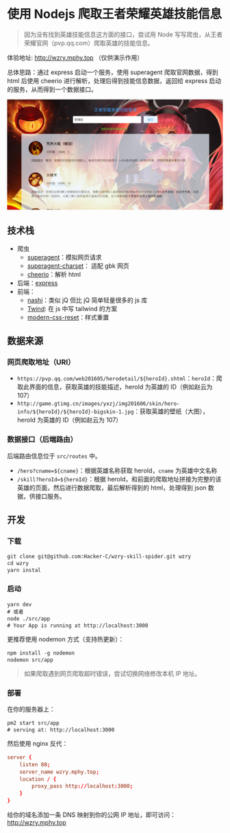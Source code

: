 # 使用 Nodejs 爬取王者荣耀英雄技能信息

> 因为没有找到英雄技能信息这方面的接口，尝试用 Node 写写爬虫，从王者荣耀官网（pvp.qq.com）爬取英雄的技能信息。

体验地址: http://wzry.mphy.top （仅供演示作用）

总体思路：通过 express 启动一个服务，使用 superagent 爬取官网数据，得到 html 后使用 cheerio 进行解析，处理后得到技能信息数据，返回给 express 启动的服务，从而得到一个数据接口。

![wzry](./.github/img/hero.jpg)

## 技术栈

- 爬虫
  - [superagent](https://www.npmjs.com/package/superagent)：模拟网页请求
  - [superagent-charset](https://www.npmjs.com/package/superagent-charset)： 适配 gbk 网页
  - [cheerio](https://cheerio.js.org/)：解析 html
- 后端：[express](http://expressjs.com)
- 前端：
  - [nashi](https://nashi.js.org)：类似 jQ 但比 jQ 简单轻量很多的 js 库
  - [Twind](https://twind.dev/): 在 js 中写 tailwind 的方案
  - [modern-css-reset](https://github.com/Andy-set-studio/modern-css-reset)：样式重置

## 数据来源

### 网页爬取地址（URI）

- `https://pvp.qq.com/web201605/herodetail/${heroId}.shtml`：`heroId`：爬取此界面的信息，获取英雄的技能描述，heroId 为英雄的 ID（例如赵云为 107）
- `http://game.gtimg.cn/images/yxzj/img201606/skin/hero-info/${heroId}/${heroId}-bigskin-1.jpg`：获取英雄的壁纸（大图），heroId 为英雄的 ID（例如赵云为 107）

### 数据接口（后端路由）

后端路由信息位于 `src/routes` 中。

- `/hero?cname=${cname}`：根据英雄名称获取 heroId，`cname` 为英雄中文名称
- `/skill?heroId=${heroId}`：根据 heroId，和前面的爬取地址拼接为完整的该英雄的页面，然后进行数据爬取，最后解析得到的 html，处理得到 json 数据，供接口服务。

## 开发

### 下载

```
git clone git@github.com:Hacker-C/wzry-skill-spider.git wzry
cd wzry
yarn instal
```

### 启动

```
yarn dev
# 或者
node ./src/app
# Your App is running at http://localhost:3000
```

更推荐使用 nodemon 方式（支持热更新）：
```
npm install -g nodemon
nodemon src/app
```

> 如果爬取遇到网页爬取超时错误，尝试切换网络修改本机 IP 地址。

### 部署

在你的服务器上：

```
pm2 start src/app
# serving at: http://localhost:3000
```

然后使用 nginx 反代：
```conf
server {
    listen 80;
    server_name wzry.mphy.top;
    location / {
        proxy_pass http://localhost:3000;
    }
}
```

给你的域名添加一条 DNS 映射到你的公网 IP 地址，即可访问：http://wzry.mphy.top